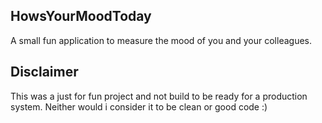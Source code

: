 ## HowsYourMoodToday
A small fun application to measure the mood of you and your colleagues.

## Disclaimer
This was a just for fun project and not build to be ready for a production system.
Neither would i consider it to be clean or good code :)